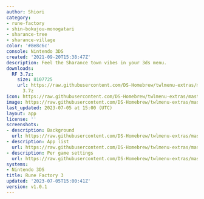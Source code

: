 ```yaml
---
author: Shiori
category:
- rune-factory
- shin-bokujou-monogatari
- sharance-tree
- sharance-village
color: '#8e8c6c'
console: Nintendo 3DS
created: '2021-09-20T15:38:47Z'
description: Feel the Sharance town vibes in your 3ds menu.
downloads:
  RF 3.7z:
    size: 8107725
    url: https://raw.githubusercontent.com/DS-Homebrew/twlmenu-extras/master/_nds/TWiLightMenu/3dsmenu/themes/RF
      3.7z
icon: https://raw.githubusercontent.com/DS-Homebrew/twlmenu-extras/master/_nds/TWiLightMenu/3dsmenu/themes/meta/RF%203/icon.png
image: https://raw.githubusercontent.com/DS-Homebrew/twlmenu-extras/master/_nds/TWiLightMenu/3dsmenu/themes/meta/RF%203/icon.png
last_updated: 2023-07-05 at 15:00 (UTC)
layout: app
license: ''
screenshots:
- description: Background
  url: https://raw.githubusercontent.com/DS-Homebrew/twlmenu-extras/master/_nds/TWiLightMenu/3dsmenu/themes/meta/RF%203/screenshots/Background.png
- description: App list
  url: https://raw.githubusercontent.com/DS-Homebrew/twlmenu-extras/master/_nds/TWiLightMenu/3dsmenu/themes/meta/RF%203/screenshots/app-list.png
- description: Per game settings
  url: https://raw.githubusercontent.com/DS-Homebrew/twlmenu-extras/master/_nds/TWiLightMenu/3dsmenu/themes/meta/RF%203/screenshots/per-game-settings.png
systems:
- Nintendo 3DS
title: Rune Factory 3
updated: '2023-07-05T15:00:41Z'
version: v1.0.1
---
```

